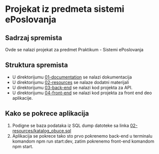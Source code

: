 # Projekat iz predmeta sistemi ePoslovanja

## Sadrzaj spremista

Ovde se nalazi projekat za predmet Praktikum - Sistemi ePoslovanja

## Struktura spremista

* U direktorijumu [01-documentation](./01-documentation/) se nalazi dokumentacija
* U direktorijumu [02-resources](./02-resources/) se nalaze dodatni materijali
* U direktorijumu [03-back-end](./03-back-end/) se nalazi kod projekta za API.
* U direktorijumu [04-front-end](./04-font-end/) se nalazi kod projekta za front end deo aplikacije.

## Kako se pokrece aplikacija

1. Podigne se baza podataka iz SQL dump datoteke sa linka [02-resources/katalog_obuce.sql](./02-resources/katalog_obuce.sql)
2. Aplikacija se pokrece tako sto prvo pokrenemo back-end u terminalu komandom npm run start:dev, zatim pokrenemo front-end komandom npm start.
